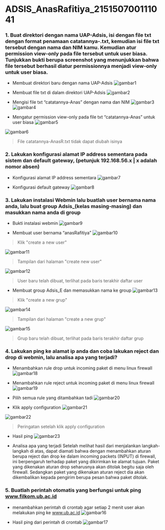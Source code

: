 # ADSIS_AnasRafitiya_215150700111041

### 1.	Buat direktori dengan nama UAP-Adsis, isi dengan file txt dengan format penamaan catatannya-<nama kamu>.txt, kemudian isi file txt tersebut dengan nama dan NIM kamu. Kemudian atur permission view-only pada file tersebut untuk user biasa. Tunjukkan bukti berupa screenshot yang menunjukkan bahwa file tersebut berhasil diatur permissionnya menjadi view-only untuk user biasa.
  
  -	Membuat direktori baru dengan nama UAP-Adsis
  ![gambar1](https://github.com/anasRafitiya/ADSIS_AnasRafitiya_215150700111041/assets/125624764/1139ae1f-dba3-49db-9941-ed753344fd88)
  
  -	Membuat file txt di dalam direktori UAP-Adsis
  ![gambar2](https://github.com/anasRafitiya/ADSIS_AnasRafitiya_215150700111041/assets/125624764/25ff4068-f00d-4914-8465-443828ea6342)

  -	Mengisi file txt “catatannya-Anas” dengan nama dan NIM
  ![gambar3](https://github.com/anasRafitiya/ADSIS_AnasRafitiya_215150700111041/assets/125624764/868bee99-5297-43f1-9d6c-a2d3edefdb5b)
  ![gambar4](https://github.com/anasRafitiya/ADSIS_AnasRafitiya_215150700111041/assets/125624764/1979c261-677d-4b29-bdf2-7e732adffc39)

  -	Mengatur permission view-only pada file txt “catatannya-Anas” untuk user biasa
  ![gambar5](https://github.com/anasRafitiya/ADSIS_AnasRafitiya_215150700111041/assets/125624764/6d9a8bf2-1a04-40e9-831c-4571388cb3bb)
  
  ![gambar6](https://github.com/anasRafitiya/ADSIS_AnasRafitiya_215150700111041/assets/125624764/1f0a871e-caed-45a1-bcf5-eb2b1ac33d41)
  > File catatannya-AnasR.txt tidak dapat diubah isinya
  
  ### 2.	Lakukan konfigurasi alamat IP address sementara pada sistem dan default gateway, (petunjuk 192.168.56.x | x adalah nomor absen)
  
  -	Konfigurasi alamat IP address sementara
  ![gambar7](https://github.com/anasRafitiya/ADSIS_AnasRafitiya_215150700111041/assets/125624764/544f6199-3fc1-4bee-aa72-8bce7a6d6d8f)
 
  -	Konfigurasi default gateway
  ![gambar8](https://github.com/anasRafitiya/ADSIS_AnasRafitiya_215150700111041/assets/125624764/6efc021f-a448-405b-b9e5-ebadd8872814)

### 3.	Lakukan instalasi Webmin lalu buatlah user bernama nama anda, lalu buat group Adsis_(kelas masing-masing) dan masukkan nama anda di group
  
  - Bukti instalasi webmin
  ![gambar9](https://github.com/anasRafitiya/ADSIS_AnasRafitiya_215150700111041/assets/125624764/c1d922af-21e8-49aa-99e7-9036bd386b4c)

  -	Membuat user bernama “anasRafitiya”
  ![gambar10](https://github.com/anasRafitiya/ADSIS_AnasRafitiya_215150700111041/assets/125624764/bba14606-0bc8-43a9-9f23-df6a5e03b029)
  > Klik "create a new user"
  

  ![gambar11](https://github.com/anasRafitiya/ADSIS_AnasRafitiya_215150700111041/assets/125624764/1f31ffdd-e88c-4ed8-ae62-db12f3ebe6d1)
  > Tampilan dari halaman "create new user"
  

  ![gambar12](https://github.com/anasRafitiya/ADSIS_AnasRafitiya_215150700111041/assets/125624764/ab3389be-5323-4d70-9d49-91b4df634616)
  > User baru telah dibuat, terlihat pada baris terakhir daftar user
  

  -	Membuat group Adsis_E dan memasukkan nama ke group
  ![gambar13](https://github.com/anasRafitiya/ADSIS_AnasRafitiya_215150700111041/assets/125624764/04d10ba9-129e-473e-8050-5f519302ecaf)
  > Klik "create a new grup"
  

  ![gambar14](https://github.com/anasRafitiya/ADSIS_AnasRafitiya_215150700111041/assets/125624764/2b972eb4-a594-4395-9c78-3eab34e63611)
  > Tampilan dari halaman "create a new grup"
  

  ![gambar15](https://github.com/anasRafitiya/ADSIS_AnasRafitiya_215150700111041/assets/125624764/ec329eca-ade8-41cd-a472-86e7f22d3b32)
  > Grup baru telah dibuat, terlihat pada baris terakhir daftar grup
  
  
### 4. Lakukan ping ke alamat ip anda dan coba lakukan reject dan drop di webmin, lalu analisa apa yang terjadi?
  
  - Menambahkan rule drop untuk incoming paket di menu linux firewall
  ![gambar18](https://github.com/anasRafitiya/ADSIS_AnasRafitiya_215150700111041/assets/125624764/0604325e-2d6b-40f0-963b-658b47d27a08)

  - Menambahkan rule reject untuk incoming paket di menu linux firewall
  ![gambar19](https://github.com/anasRafitiya/ADSIS_AnasRafitiya_215150700111041/assets/125624764/989f8b70-bc7d-429a-90d0-dfc43e8ca6b5)
  
  - Pilih semua rule yang ditambahkan tadi
  ![gambar20](https://github.com/anasRafitiya/ADSIS_AnasRafitiya_215150700111041/assets/125624764/f6ea5683-9f2d-4257-a293-edb6fe0e6cc3)
  
  - Klik apply configuration
  ![gambar21](https://github.com/anasRafitiya/ADSIS_AnasRafitiya_215150700111041/assets/125624764/ab8f7584-f6cb-4185-84f2-1bc3df2c8bbf)
  
  ![gambar22](https://github.com/anasRafitiya/ADSIS_AnasRafitiya_215150700111041/assets/125624764/aba463fe-7d87-4f84-9df7-16b9f5f210e0)
  >Peringatan setelah klik apply configuration
  
  
  - Hasil ping
  ![gambar23](https://github.com/anasRafitiya/ADSIS_AnasRafitiya_215150700111041/assets/125624764/5f8c6f95-f0af-496f-8691-82b154a21839)
  
  - Analisa apa yang terjadi
  Setelah melihat hasil dari menjalankan langkah-langkah di atas, dapat diamati bahwa dengan menambahkan aturan berupa reject dan drop ke dalam incoming packets (INPUT) di firewall, ini berpengaruh terhadap paket yang dikirimkan ke alamat tujuan. Paket yang dikenakan aturan drop seharusnya akan ditolak begitu saja oleh firewall. Sedangkan paket yang dikenakan aturan reject dia akan dikembalikan kepada pengirim berupa pesan bahwa paket ditolak.
  
### 5. Buatlah perintah otomatis yang berfungsi untuk ping www.filkom.ub.ac.id
  
  - menambahkan perintah di crontab agar setiap 2 menit user akan melakukan ping ke www.ub.ac.id
  ![gambar16](https://github.com/anasRafitiya/ADSIS_AnasRafitiya_215150700111041/assets/125624764/40343b54-7bcd-4243-ba4e-9b280d350be2)

  - Hasil ping dari perintah di crontab
  ![gambar17](https://github.com/anasRafitiya/ADSIS_AnasRafitiya_215150700111041/assets/125624764/6e445eca-bd86-4cf8-84ed-08bbba27afe9)
  
  
